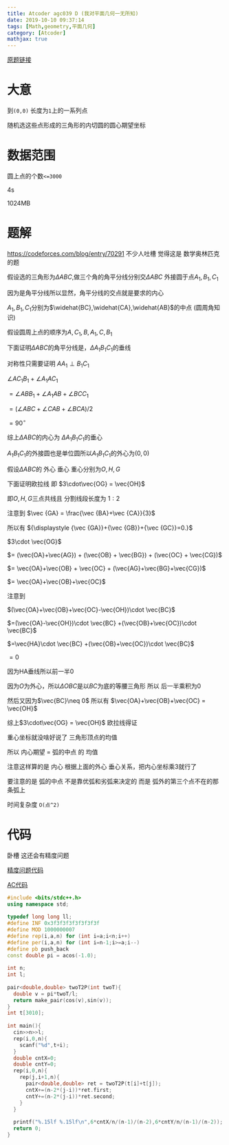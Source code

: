 ```yaml
---
title: Atcoder agc039 D (我对平面几何一无所知)
date: 2019-10-10 09:37:14
tags: [Math,geometry,平面几何]
category: [Atcoder]
mathjax: true
---
```


[原题链接](https://atcoder.jp/contests/agc039/tasks/agc039_d)

# 大意

到`(0,0)` 长度为`1`上的一系列点

随机选这些点形成的三角形的内切圆的圆心期望坐标

# 数据范围

圆上点的个数`<=3000`

4s

1024MB

# 题解

https://codeforces.com/blog/entry/70291 不少人吐槽 觉得这是 数学奥林匹克的题

假设选的三角形为$\Delta ABC$,做三个角的角平分线分别交$\Delta ABC$ 外接圆于点$A_1,B_1,C_1$

因为是角平分线所以显然，角平分线的交点就是要求的内心

$A_1,B_1,C_1$分别为$\widehat{BC},\widehat{CA},\widehat{AB}$的中点 (圆周角知识)

假设圆周上点的顺序为$A,C_1,B,A_1,C,B_1$

下面证明$\Delta ABC$的角平分线是，$\Delta A_1B_1C_1$的垂线

对称性只需要证明 $AA_1 \perp B_1C_1$

$\angle AC_1B_1+\angle A_1AC_1$

$= \angle ABB_1+\angle A_1AB+\angle BCC_1$

$= (\angle ABC+\angle CAB+\angle BCA)/2$

$= 90^\circ$

综上$\Delta ABC$的内心为 $\Delta A_1B_1C_1$的垂心

$A_1B_1C_1$的外接圆也是单位圆所以$A_1B_1C_1$的外心为$(0,0)$

假设$\Delta ABC$的 外心 垂心 重心分别为$O,H,G$

下面证明欧拉线 即 $3\cdot\vec{OG} = \vec{OH}$

即$O,H,G$三点共线且 分割线段长度为 $1:2$

注意到 $\vec {GA} = \frac{\vec {BA}+\vec {CA}}{3}$

所以有 ${\displaystyle {\vec {GA}}+{\vec {GB}}+{\vec {GC}}=0.}$

$3\cdot \vec{OG}$

$= (\vec{OA}+\vec{AG}) + (\vec{OB} + \vec{BG}) + (\vec{OC} + \vec{CG})$

$= \vec{OA}+\vec{OB} + \vec{OC} + (\vec{AG}+\vec{BG}+\vec{CG})$

$= \vec{OA}+\vec{OB}+\vec{OC}$

注意到

$(\vec{OA}+\vec{OB}+\vec{OC}-\vec{OH})\cdot \vec{BC}$

$=(\vec{OA}-\vec{OH})\cdot \vec{BC} +(\vec{OB}+\vec{OC})\cdot \vec{BC}$

$=\vec{HA}\cdot \vec{BC} +(\vec{OB}+\vec{OC})\cdot \vec{BC}$

$=0$

因为HA垂线所以前一半0

因为$O$为外心，所以$\Delta OBC$是以$BC$为底的等腰三角形 所以 后一半乘积为0

然后又因为$\vec{BC}\neq 0$ 所以有 $\vec{OA}+\vec{OB}+\vec{OC} = \vec{OH}$

综上$3\cdot\vec{OG} = \vec{OH}$ 欧拉线得证

重心坐标就没啥好说了 三角形顶点的均值

所以 内心期望 = 弧的中点 的 均值

注意这样算的是 内心 根据上面的外心 垂心关系，把内心坐标乘3就行了

要注意的是 弧的中点 不是靠优弧和劣弧来决定的 而是 弧外的第三个点不在的那条弧上

时间复杂度 `O(点^2)`

# 代码

卧槽 这还会有精度问题

[精度问题代码](https://atcoder.jp/contests/agc039/submissions/7926861)

[AC代码](https://atcoder.jp/contests/agc039/submissions/7926890)

```cpp
#include <bits/stdc++.h>
using namespace std;
 
typedef long long ll;
#define INF 0x3f3f3f3f3f3f3f3f
#define MOD 1000000007
#define rep(i,a,n) for (int i=a;i<n;i++)
#define per(i,a,n) for (int i=n-1;i>=a;i--)
#define pb push_back
const double pi = acos(-1.0);
 
int n;
int l;
 
pair<double,double> twoT2P(int twoT){
  double v = pi*twoT/l;
  return make_pair(cos(v),sin(v));
}
int t[3010];
 
int main(){
  cin>>n>>l;
  rep(i,0,n){
    scanf("%d",t+i);
  }
  double cntX=0;
  double cntY=0;
  rep(i,0,n){
    rep(j,i+1,n){
      pair<double,double> ret = twoT2P(t[i]+t[j]);
      cntX+=(n-2*(j-i))*ret.first;
      cntY+=(n-2*(j-i))*ret.second;
    }
  }
 
  printf("%.15lf %.15lf\n",6*cntX/n/(n-1)/(n-2),6*cntY/n/(n-1)/(n-2));
  return 0;
}
```
